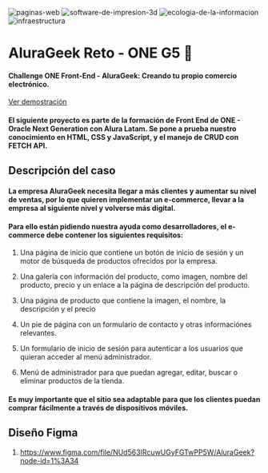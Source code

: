 ![paginas-web](https://github.com/Albatroz2/alurageek/assets/141192201/da680497-f849-47d1-9265-6945fc8f7752)
![software-de-impresion-3d](https://github.com/Albatroz2/alurageek/assets/141192201/93474e16-d759-40d6-a801-cde223286255)
![ecologia-de-la-informacion](https://github.com/Albatroz2/alurageek/assets/141192201/dcf13a39-809e-4ff7-a039-de641ff4a2dd)
![infraestructura](https://github.com/Albatroz2/alurageek/assets/141192201/2c0258f3-628f-4f47-a6ed-6341f3df51d0)


<h1>AluraGeek Reto - ONE G5 🚀</h1>

<h4>Challenge ONE Front-End - AluraGeek: Creando tu propio comercio electrónico.</h4>

<a href="https://albatroz2.github.io/alurageek/">Ver demostración</a>

<h4>El siguiente proyecto es parte de la formación de Front End de ONE - Oracle Next Generation con Alura Latam. Se pone a prueba nuestro conocimiento en HTML, CSS y JavaScript, y el manejo de CRUD con FETCH API.
</h4>

<h2>Descripción del caso</h2>

<h4>La empresa AluraGeek necesita llegar a más clientes y aumentar su nivel de ventas, por lo que quieren implementar un e-commerce, llevar a la empresa al siguiente nivel y volverse más digital.</h4>

<h4>Para ello están pidiendo nuestra ayuda como desarrolladores, el e-commerce debe contener los siguientes requisitos:</h4>

1.  Una página de inicio que contiene un botón de inicio de sesión y un motor de búsqueda de productos ofrecidos por la empresa.

2.  Una galería con información del producto, como imagen, nombre del producto, precio y un enlace a la página de descripción del producto.

3.  Una página de producto que contiene la imagen, el nombre, la descripción y el precio

4.  Un pie de página con un formulario de contacto y otras informaciónes relevantes.

5.  Un formulario de inicio de sesión para autenticar a los usuarios que quieran acceder al menú administrador.

6.  Menú de administrador para que puedan agregar, editar, buscar o eliminar productos de la tienda.

<h4>Es muy importante que el sitio sea adaptable para que los clientes puedan comprar fácilmente a través de dispositivos móviles.</h4>

<h2>Diseño Figma</h2>

1.  https://www.figma.com/file/NUd563IRcuwUGyFGTwPP5W/AluraGeek?node-id=1%3A34 
